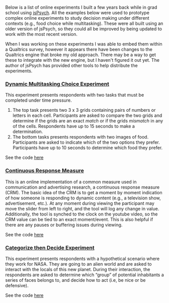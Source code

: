 Below is a list of online experiments I built a few years back while in
grad school using [jsPsych](https://www.jspsych.org/). All the examples
below were used to prototype complex online experiments to study
decision making under different contexts (e.g., food choice while
multitasking). These were all built using an older version of jsPsych,
so they could all be improved by being updated to work with the most
recent version.

When I was working on these experiments I was able to embed them within
a Qualtrics survey, however it appears there have been changes to the
Qualtrics engine that broke my old approach. There may be a way to get
these to integrate with the new engine, but I haven't figured it out
yet. The author of jsPsych has provided other tools to help distribute
the experiments.

### [Dynamic Multitasking Choice Experiment](https://codykcooper.github.io/Dynamic-Multitasking/)

This experiment presents respondents with two tasks that must be
completed under time pressure.

1.  The top task presents two 3 x 3 grids containing pairs of numbers or
    letters in each cell. Participants are asked to compare the two
    grids and determine if the grids are an exact *match* or if the
    grids *mismatch* in any of the cells. Respondents have up to 15
    seconds to make a determination.
2.  The bottom tasks presents respondents with two images of food.
    Participants are asked to indicate which of the two options they
    prefer. Participants have up to 10 seconds to determine which food
    they prefer.

See the code [here](https://github.com/codykcooper/Dynamic-Multitasking)

### [Continuous Response Measure](https://codykcooper.github.io/Continuous-Response-Measure/)

This is an online implementation of a common measure used in
communication and advertising research, a continuous response measure
(CRM). The basic idea of the CRM is to get a moment by moment indication
of how someone is responding to dynamic content (e.g., a television
show, advertisement, etc.). At any moment during viewing the participant
may move the slider from left to right, and the tool will log any change
in value. Additionally, the tool is synched to the clock on the youtube
video, so the CRM value can be tied to an exact moment/event. This is
also helpful if there are any pauses or buffering issues during viewing.

See the code
[here](https://github.com/codykcooper/Continuous-Response-Measure)

### [Categorize then Decide Experiment](https://codykcooper.github.io/Categorize-then-Decide/)

This experiment presents respondents with a hypothetical scenario where
they work for NASA. They are going to an alien world and are asked to
interact with the locals of this new planet. During their interaction,
the respondents are asked to determine which “group” of potential
inhabitants a series of faces belongs to, and decide how to act (i.e, be
nice or be defensive).

See the code
[here](https://github.com/codykcooper/Categorize-then-Decide)
